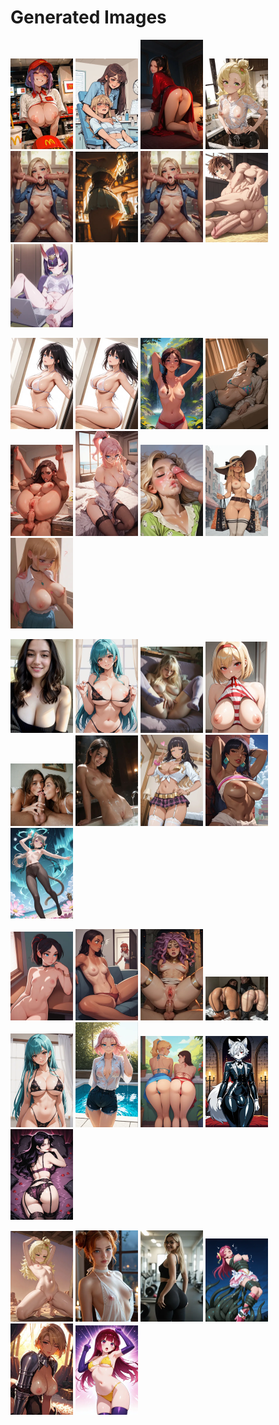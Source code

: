 # Generated Images



<img src="2025_09_23_01_thumb.webp" width="100"/> <img src="2025_09_23_02_thumb.webp" width="100"/> <img src="2025_09_23_03_thumb.webp" width="100"/> <img src="2025_09_23_04_thumb.webp" width="100"/> <img src="2025_09_23_05_thumb.webp" width="100"/> <img src="2025_09_23_06_thumb.webp" width="100"/> <img src="2025_09_23_07_thumb.webp" width="100"/> <img src="2025_09_23_08_thumb.webp" width="100"/> <img src="2025_09_23_09_thumb.webp" width="100"/>

<img src="2025_09_23_10_thumb.webp" width="100"/> <img src="2025_09_23_11_thumb.webp" width="100"/> <img src="2025_09_23_12_thumb.webp" width="100"/> <img src="2025_09_23_13_thumb.webp" width="100"/> <img src="2025_09_23_14_thumb.webp" width="100"/> <img src="2025_09_23_15_thumb.webp" width="100"/> <img src="2025_09_23_16_thumb.webp" width="100"/> <img src="2025_09_23_17_thumb.webp" width="100"/> <img src="2025_09_23_18_thumb.webp" width="100"/>

<img src="2025_09_23_19_thumb.webp" width="100"/> <img src="2025_09_23_20_thumb.webp" width="100"/> <img src="2025_09_23_21_thumb.webp" width="100"/> <img src="2025_09_23_22_thumb.webp" width="100"/> <img src="2025_09_23_23_thumb.webp" width="100"/> <img src="2025_09_23_24_thumb.webp" width="100"/> <img src="2025_09_23_25_thumb.webp" width="100"/> <img src="2025_09_23_26_thumb.webp" width="100"/> <img src="2025_09_23_27_thumb.webp" width="100"/>

<img src="2025_09_23_28_thumb.webp" width="100"/> <img src="2025_09_23_29_thumb.webp" width="100"/> <img src="2025_09_23_30_thumb.webp" width="100"/> <img src="2025_09_23_31_thumb.webp" width="100"/> <img src="2025_09_23_32_thumb.webp" width="100"/> <img src="2025_09_23_33_thumb.webp" width="100"/> <img src="2025_09_23_34_thumb.webp" width="100"/> <img src="2025_09_23_35_thumb.webp" width="100"/> <img src="2025_09_23_36_thumb.webp" width="100"/>

<img src="2025_09_23_37_thumb.webp" width="100"/> <img src="2025_09_23_38_thumb.webp" width="100"/> <img src="2025_09_23_39_thumb.webp" width="100"/> <img src="2025_09_23_40_thumb.webp" width="100"/> <img src="2025_09_23_41_thumb.webp" width="100"/> <img src="2025_09_23_42_thumb.webp" width="100"/>